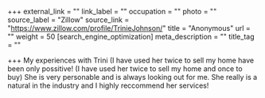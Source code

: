 +++
external_link = ""
link_label = ""
occupation = ""
photo = ""
source_label = "Zillow"
source_link = "https://www.zillow.com/profile/TrinieJohnson/"
title = "Anonymous"
url = ""
weight = 50
[search_engine_optimization]
meta_description = ""
title_tag = ""

+++
My experiences with Trini (I have used her twice to sell my home have been only possitive! (I have used her twice to sell my home and once to buy) She is very personable and is always looking out for me. She really is a natural in the industry and I highly reccommend her services!